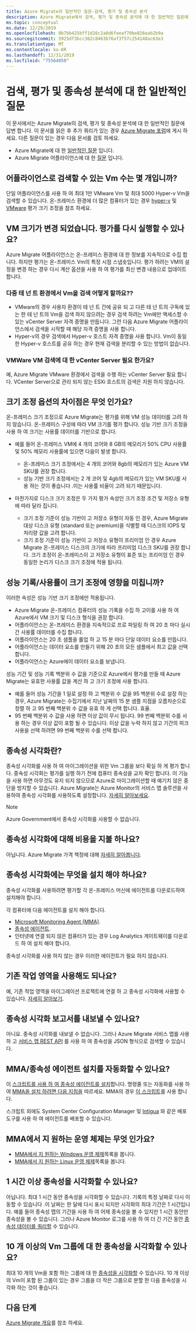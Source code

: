```yaml
---
title: Azure Migrate의 일반적인 질문-검색, 평가 및 종속성 분석
description: Azure Migrate에서 검색, 평가 및 종속성 분석에 대 한 일반적인 질문에 대 한 답변을 얻습니다.
ms.topic: conceptual
ms.date: 12/29/2019
ms.openlocfilehash: 0b7bb425bff1d26c2a0d6feeaf70be826eab2b9a
ms.sourcegitcommit: 5925df3bcc362c8463b76af3f57c254148ac63e3
ms.translationtype: MT
ms.contentlocale: ko-KR
ms.lasthandoff: 12/31/2019
ms.locfileid: "75564050"
---
```

# <a name="common-questions-about-discovery-assessment-and-dependency-analysis"></a>검색, 평가 및 종속성 분석에 대 한 일반적인 질문

이 문서에서는 Azure Migrate의 검색, 평가 및 종속성 분석에 대 한 일반적인 질문에 답변 합니다. 이 문서를 읽은 후 추가 쿼리가 있는 경우 [Azure Migrate 포럼](https://aka.ms/AzureMigrateForum)에 게시 하세요. 다른 질문이 있는 경우 다음 문서를 검토 하세요.

- Azure Migrate에 대 한 [일반적인 질문](resources-faq.md) 입니다.
- Azure Migrate 어플라이언스에 대 한 [질문](common-questions-appliance.md) 입니다.


## <a name="how-many-vms-can-i-discover-with-an-appliance"></a>어플라이언스로 검색할 수 있는 Vm 수는 몇 개입니까?

단일 어플라이언스를 사용 하 여 최대 1만 VMware Vm 및 최대 5000 Hyper-v Vm을 검색할 수 있습니다. 온-프레미스 환경에 더 많은 컴퓨터가 있는 경우 [hyper-v](scale-hyper-v-assessment.md) 및 [VMware](scale-vmware-assessment.md) 평가 크기 조정을 참조 하세요.



## <a name="vm-size-changed-can-i-run-an-assessment-again"></a>VM 크기가 변경 되었습니다. 평가를 다시 실행할 수 있나요?

Azure Migrate 어플라이언스는 온-프레미스 환경에 대 한 정보를 지속적으로 수집 합니다. 하지만 평가는 온-프레미스 Vm의 특정 시점 스냅숏입니다. 평가 하려는 VM의 설정을 변경 하는 경우 다시 계산 옵션을 사용 하 여 평가를 최신 변경 내용으로 업데이트 합니다.

### <a name="how-do-i-discover-vms-in-a-multitenant-environment"></a>다중 테 넌 트 환경에서 Vm을 검색 어떻게 할까요??

- VMware의 경우 사용자 환경이 테 넌 트 간에 공유 되 고 다른 테 넌 트의 구독에 있는 한 테 넌 트의 Vm을 검색 하지 않으려는 경우 검색 하려는 Vm에만 액세스할 수 있는 vCenter Server 자격 증명을 만듭니다. 그런 다음 Azure Migrate 어플라이언스에서 검색을 시작할 때 해당 자격 증명을 사용 합니다.
- Hyper-v의 경우 검색에서 Hyper-v 호스트 자격 증명을 사용 합니다. Vm이 동일한 Hyper-v 호스트를 공유 하는 경우 현재 검색을 분리할 수 있는 방법이 없습니다.  


### <a name="do-i-need-vcenter-server-for-vmware-vm-discovery"></a>VMWare VM 검색에 대 한 vCenter Server 필요 한가요?

예, Azure Migrate VMware 환경에서 검색을 수행 하는 vCenter Server 필요 합니다. VCenter Server으로 관리 되지 않는 ESXi 호스트의 검색은 지원 하지 않습니다.


## <a name="whats-the-difference-sizing-options"></a>크기 조정 옵션의 차이점은 무엇 인가요?

온-프레미스 크기 조정으로 Azure Migrate는 평가를 위해 VM 성능 데이터를 고려 하지 않습니다. 온-프레미스 구성에 따라 VM 크기를 평가 합니다. 성능 기반 크기 조정을 사용 하 여 크기는 사용률 데이터를 기반으로 합니다.

- 예를 들어 온-프레미스 VM에 4 개의 코어와 8 GB의 메모리가 50% CPU 사용률 및 50% 메모리 사용률에 있으면 다음이 발생 합니다.
    - 온-프레미스 크기 조정에서는 4 개의 코어와 8gb의 메모리가 있는 Azure VM SKU를 권장 합니다.
    - 성능 기반 크기 조정에서는 2 개 코어 및 4gb의 메모리가 있는 VM SKU를 사용 하는 것이 좋습니다 .이는 사용률 비율이 고려 되기 때문입니다.

- 마찬가지로 디스크 크기 조정은 두 가지 평가 속성인 크기 조정 조건 및 저장소 유형에 따라 달라 집니다.
    - 크기 조정 기준이 성능 기반이 고 저장소 유형이 자동 인 경우, Azure Migrate 대상 디스크 유형 (standard 또는 premium)을 식별할 때 디스크의 IOPS 및 처리량 값을 고려 합니다.
    - 크기 조정 기준이 성능 기반이 고 저장소 유형이 프리미엄 인 경우 Azure Migrate 온-프레미스 디스크의 크기에 따라 프리미엄 디스크 SKU를 권장 합니다. 크기 조정이 온-프레미스이 고 저장소 유형이 표준 또는 프리미엄 인 경우 동일한 논리가 디스크 크기 조정에 적용 됩니다.

## <a name="does-performance-historyutilization-impact-sizing"></a>성능 기록/사용률이 크기 조정에 영향을 미칩니까?

이러한 속성은 성능 기반 크기 조정에만 적용됩니다.

- Azure Migrate 온-프레미스 컴퓨터의 성능 기록을 수집 하 고이를 사용 하 여 Azure에서 VM 크기 및 디스크 형식을 권장 합니다.
- 어플라이언스는 온-프레미스 환경을 지속적으로 프로 파일링 하 여 20 초 마다 실시간 사용률 데이터를 수집 합니다.
- 어플라이언스는 20 초 샘플을 롤업 하 고 15 분 마다 단일 데이터 요소를 만듭니다.
- 어플라이언스는 데이터 요소를 만들기 위해 20 초의 모든 샘플에서 최고 값을 선택 합니다.
- 어플라이언스는 Azure에이 데이터 요소를 보냅니다.

성능 기간 및 성능 기록 백분위 수 값을 기준으로 Azure에서 평가를 만들 때 Azure Migrate는 유효한 사용률 값을 계산 하 고 크기 조정에 사용 합니다.

- 예를 들어 성능 기간을 1 일로 설정 하 고 백분위 수 값을 95 백분위 수로 설정 하는 경우, Azure Migrate는 수집기에서 지난 날짜의 15 분 샘플 지점을 오름차순으로 정렬 하 고 95 번째 백분위 수 값을 유효 하 게 선택 합니다. 효율.
- 95 번째 백분위 수 값을 사용 하면 이상 값이 무시 됩니다. 99 번째 백분위 수를 사용 하는 경우 이상 값이 포함 될 수 있습니다. 이상 값을 누락 하지 않고 기간의 피크 사용을 선택 하려면 99 번째 백분위 수를 선택 합니다.

## <a name="what-is-dependency-visualization"></a>종속성 시각화란?

종속성 시각화를 사용 하 여 마이그레이션을 위한 Vm 그룹을 보다 확실 하 게 평가 합니다. 종속성 시각화는 평가를 실행 하기 전에 컴퓨터 종속성을 교차 확인 합니다. 이 기능을 사용 하면 아무것도 유지 되지 않으므로 Azure로 마이그레이션할 때 예기치 않은 중단을 방지할 수 있습니다. Azure Migrate는 Azure Monitor의 서비스 맵 솔루션을 사용하여 종속성 시각화를 사용하도록 설정합니다. [자세히 알아보세요](concepts-dependency-visualization.md).

> [!NOTE]
> Azure Government에서 종속성 시각화를 사용할 수 없습니다.

## <a name="do-i-pay-for-dependency-visualization"></a>종속성 시각화에 대해 비용을 지불 하나요?
아닙니다. Azure Migrate 가격 책정에 대해 [자세히 알아봅니다](https://azure.microsoft.com/pricing/details/azure-migrate/).

## <a name="what-do-i-install-for-dependency-visualization"></a>종속성 시각화에는 무엇을 설치 해야 하나요?

종속성 시각화를 사용하려면 평가할 각 온-프레미스 머신에 에이전트를 다운로드하여 설치해야 합니다.

각 컴퓨터에 다음 에이전트를 설치 해야 합니다.
- [Microsoft Monitoring Agent (MMA)](https://docs.microsoft.com/azure/log-analytics/log-analytics-agent-windows).
- [종속성 에이전트](../azure-monitor/platform/agents-overview.md#dependency-agent).
- 인터넷에 연결 되지 않은 컴퓨터가 있는 경우 Log Analytics 게이트웨이를 다운로드 하 여 설치 해야 합니다.

종속성 시각화를 사용 하지 않는 경우 이러한 에이전트가 필요 하지 않습니다.

## <a name="can-i-use-an-existing-workspace"></a>기존 작업 영역을 사용해도 되나요?

예, 기존 작업 영역을 마이그레이션 프로젝트에 연결 하 고 종속성 시각화에 사용할 수 있습니다. [자세히 알아보기](concepts-dependency-visualization.md#how-does-it-work).

## <a name="can-i-export-the-dependency-visualization-report"></a>종속성 시각화 보고서를 내보낼 수 있나요?

아니요. 종속성 시각화를 내보낼 수 없습니다. 그러나 Azure Migrate 서비스 맵를 사용 하 고 [서비스 맵 REST API](https://docs.microsoft.com/rest/api/servicemap/machines/listconnections) 를 사용 하 여 종속성을 JSON 형식으로 검색할 수 있습니다.

## <a name="can-i-automate--mmadependency-agent-installation"></a>MMA/종속성 에이전트 설치를 자동화할 수 있나요?

이 [스크립트를 사용 하 여 종속성 에이전트를 설치](../azure-monitor/insights/vminsights-enable-hybrid-cloud.md#installation-script-examples)합니다. 명령줄 또는 자동화를 사용 하 여 [MMA을 설치 하려면 다음 지침을](https://docs.microsoft.com/azure/azure-monitor/platform/log-analytics-agent#install-and-configure-agent) 따르세요. MMA의 경우 [이 스크립트](https://gallery.technet.microsoft.com/scriptcenter/Install-OMS-Agent-with-2c9c99ab)를 사용 합니다.

스크립트 외에도 System Center Configuration Manager 및 [Intigua](https://www.intigua.com/getting-started-intigua-for-azure-migration) 와 같은 배포 도구를 사용 하 여 에이전트를 배포할 수 있습니다.


## <a name="what-operating-systems-does-mma-support"></a>MMA에서 지 원하는 운영 체제는 무엇 인가요?

- [MMA에서 지 원하는 Windows 운영 체제](https://docs.microsoft.com/azure/log-analytics/log-analytics-concept-hybrid#supported-windows-operating-systems)목록을 봅니다.
- [MMA에서 지 원하는 Linux 운영 체제](https://docs.microsoft.com/azure/log-analytics/log-analytics-concept-hybrid#supported-linux-operating-systems)목록을 봅니다.

## <a name="can-i-visualize-dependencies-for-more-than-an-hour"></a>1 시간 이상 종속성을 시각화할 수 있나요?
아닙니다. 최대 1 시간 동안 종속성을 시각화할 수 있습니다. 기록의 특정 날짜로 다시 이동할 수 있습니다 .이 날짜는 한 달에 다시 표시 되지만 시각화의 최대 기간은 1 시간입니다. 예를 들어 종속성 맵의 기간을 사용 하 여 어제 종속성을 볼 수 있지만 1 시간 동안만 종속성을 볼 수 있습니다. 그러나 Azure Monitor 로그를 사용 하 여 더 긴 기간 동안 [종속성 데이터를 쿼리할](https://docs.microsoft.com/azure/migrate/how-to-create-group-machine-dependencies) 수 있습니다.

## <a name="can-visualize-dependencies-for-groups-of-more-than-10-vms"></a>10 개 이상의 Vm 그룹에 대 한 종속성을 시각화할 수 있나요?
최대 10 개의 Vm을 포함 하는 그룹에 대 한 [종속성을 시각화할](https://docs.microsoft.com/azure/migrate/how-to-create-group-dependencies) 수 있습니다. 10 개 이상의 Vm이 포함 된 그룹이 있는 경우 그룹을 더 작은 그룹으로 분할 한 다음 종속성을 시각화 하는 것이 좋습니다.




## <a name="next-steps"></a>다음 단계
[Azure Migrate 개요](migrate-services-overview.md)를 참조 하세요.
